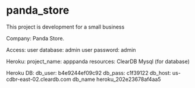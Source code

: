 # panda_store
This project is development for a small business 

Company: Panda Store.


Access:
user database: admin
user password: admin


Heroku:
project_name:  apppanda
resources:     ClearDB Mysql  (for database)

Heroku DB:
db_user:  b4e9244ef09c92
db_pass:  c1f39122
db_host:  us-cdbr-east-02.cleardb.com
db_name   heroku_202e23678af4aa5
